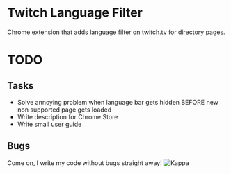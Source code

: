# Twitch Language Filter

Chrome extension that adds language filter on twitch.tv for directory pages.

# TODO

## Tasks

- Solve annoying problem when language bar gets hidden BEFORE new non supported page gets loaded
- Write description for Chrome Store
- Write small user guide

## Bugs

Come on, I write my code without bugs straight away! ![Kappa](http://static-cdn.jtvnw.net/emoticons/v1/25/1.0)